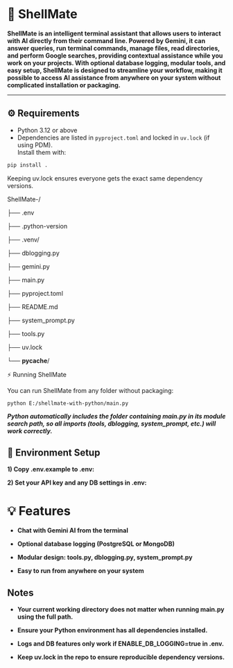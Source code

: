 # 🐚 ShellMate

**ShellMate is an intelligent terminal assistant that allows users to interact with AI directly from their command line. Powered by Gemini, it can answer queries, run terminal commands, manage files, read directories, and perform Google searches, providing contextual assistance while you work on your projects. With optional database logging, modular tools, and easy setup, ShellMate is designed to streamline your workflow, making it possible to access AI assistance from anywhere on your system without complicated installation or packaging.**

---

## ⚙️ Requirements

- Python 3.12 or above
- Dependencies are listed in `pyproject.toml` and locked in `uv.lock` (if using PDM).  
  Install them with:

```bash
pip install .
```


Keeping uv.lock ensures everyone gets the exact same dependency versions.

ShellMate-/

├── .env

├── .python-version

├── .venv/

├── dblogging.py

├── gemini.py

├── main.py

├── pyproject.toml

├── README.md

├── system_prompt.py

├── tools.py

├── uv.lock

└── __pycache__/


⚡ Running ShellMate

You can run ShellMate from any folder without packaging:

```python E:/shellmate-with-python/main.py```



***Python automatically includes the folder containing main.py in its module search path, so all imports (tools, dblogging, system_prompt, etc.) will work correctly.***


## 🔧 Environment Setup

**1) Copy .env.example to .env:**

**2) Set your API key and any DB settings in .env:**



# 💡 Features


- **Chat with Gemini AI from the terminal**

- **Optional database logging (PostgreSQL or MongoDB)**

- **Modular design: tools.py, dblogging.py, system_prompt.py**

- **Easy to run from anywhere on your system**


##  Notes

- **Your current working directory does not matter when running main.py using the full path.**

- **Ensure your Python environment has all dependencies installed.**

- **Logs and DB features only work if ENABLE_DB_LOGGING=true in .env.**

- **Keep uv.lock in the repo to ensure reproducible dependency versions.**
